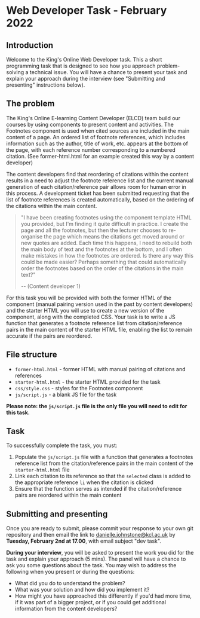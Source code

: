 # Web Developer Task - February 2022

## Introduction

Welcome to the King's Online Web Developer task. This a short programming task that is designed to see how you approach problem-solving a technical issue. You will have a chance to present your task and explain your approach during the interview (see "Submitting and presenting" instructions below).

## The problem

The King's Online E-learning Content Developer (ELCD) team build our courses by using components to present content and activities. The Footnotes component is used when cited sources are included in the main content of a page. An ordered list of footnote references, which includes information such as the author, title of work, etc.  appears at the bottom of the page, with each reference number corresponding to a numbered citation. (See former-html.html for an example created this way by a content developer)

The content developers find that reordering of citations within the content results in a need to adjust the footnote reference list and the current manual generation of each citation/reference pair allows room for human error in this process. A development ticket has been submitted requesting that the list of footnote references is created automatically, based on the ordering of the citations within the main content.

>"I have been creating footnotes using the component template HTML you provided, but I'm finding it quite difficult in practice. I create the page and all the footnotes, but then the lecturer chooses to re-organise the page which means the citations get moved around or new quotes are added. Each time this happens, I need to rebuild both the main body of text and the footnotes at the bottom, and I often make mistakes in how the footnotes are ordered. Is there any way this could be made easier? Perhaps something that could automatically order the footnotes based on the order of the citations in the main text?"
>
> -- (Content developer 1)

For this task you will be provided with both the former HTML of the component (manual pairing version used in the past by content developers) and the starter HTML you will use to create a new version of the component, along with the completed CSS. Your task is to write a JS function that generates a footnote reference list from citation/reference pairs in the main content of the starter HTML file, enabling the list to remain accurate if the pairs are reordered.

## File structure

- `former-html.html` - former HTML with manual pairing of citations and references
- `starter-html.html` - the starter HTML provided for the task
- `css/style.css` - styles for the Footnotes component
- `js/script.js` - a blank JS file for the task

**Please note: the `js/script.js` file is the only file you will need to edit for this task.**

## Task

To successfully complete the task, you must: 

1. Populate the `js/script.js` file with a function that generates a footnotes reference list from the citation/reference pairs in the main content of the `starter-html.html` file
2. Link each citation to its reference so that the `selected` class is added to the appropriate reference `li` when the citation is clicked
3. Ensure that the function serves as intended if the citation/reference pairs are reordered within the main content

## Submitting and presenting

Once you are ready to submit, please commit your response to your own git repository and then email the link to danielle.johnstone@kcl.ac.uk by **Tuesday, February 2nd at 17.00**, with email subject "dev task".

**During your interview**, you will be asked to present the work you did for the task and explain your approach (5 mins). The panel will have a chance to ask you some questions about the task. You may wish to address the following when you present or during the questions:

- What did you do to understand the problem?
- What was your solution and how did you implement it?
- How might you have approached this differently if you'd had more time, if it was part of a bigger project, or if you could get additional information from the content developers?
